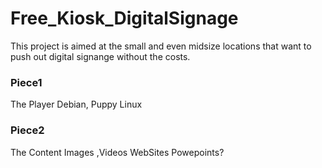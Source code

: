 # Free_Kiosk_DigitalSignage

This project is aimed at the small and even midsize locations that want to push out digital signange without the costs.

### Piece1
The Player
Debian, 
Puppy Linux
### Piece2
The Content
Images ,Videos
WebSites
Powepoints?
